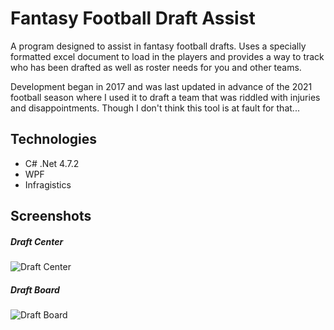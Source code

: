 # Fantasy Football Draft Assist

A program designed to assist in fantasy football drafts. Uses a specially formatted excel document to load in the players and provides a way to track who has been drafted as well as roster needs for you and other teams.

Development began in 2017 and was last updated in advance of the 2021 football season where I used it to draft a team that was riddled with injuries and disappointments. Though I don't think this tool is at fault for that...

## Technologies
- C# .Net 4.7.2
- WPF
- Infragistics

## Screenshots

##### Draft Center
![Draft Center](https://user-images.githubusercontent.com/19980511/147177329-41f82e04-fd60-4fe4-b393-0d74ead7d2ad.JPG)


##### Draft Board
![Draft Board](https://user-images.githubusercontent.com/19980511/147177334-58bcf8a6-9192-457d-be0b-615ea4746446.JPG)
